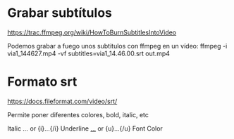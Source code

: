 # Grabar subtítulos
https://trac.ffmpeg.org/wiki/HowToBurnSubtitlesIntoVideo

Podemos grabar a fuego unos subtitulos con ffmpeg en un vídeo:
ffmpeg -i via1_144627.mp4 -vf subtitles=via1_14.46.00.srt out.mp4


# Formato srt
https://docs.fileformat.com/video/srt/

Permite poner diferentes colores, bold, italic, etc

Italic	<i>...</i> or {i}...{/i}
Underline	<u>...</u> or {u}...{/u}
Font Color	<font color="white">…</font>


